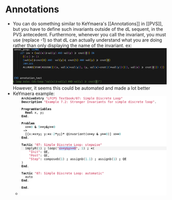 Annotations
===========
- You can do something similar to KeYmaera's [[Annotations]] in [[PVS]], but you have to define such invariants outside of the dL sequent, in the PVS antecedent. Furthermore, whenever you call the invariant, you must use (replace -1) so that dL can actually understand what you are doing rather than only displaying the name of the invariant.
  ex: ![image.png](/assets/image_1689633497025_0.png)
  However, it seems this could be automated and made a lot better
- KeYmaera example:
	- ![loop annotations.png](assets/loop_annotations_1689697874391_0.png)
